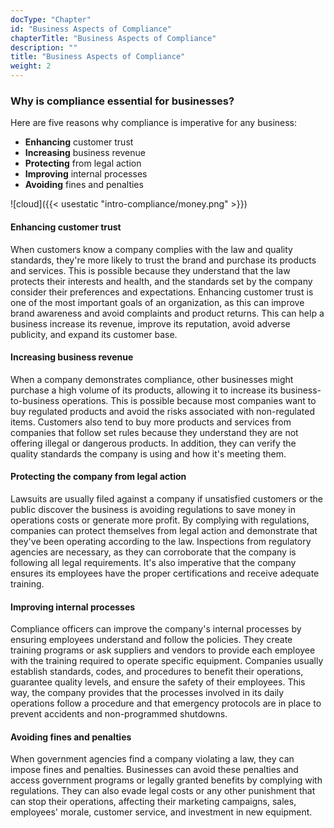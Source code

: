 ```yaml
---
docType: "Chapter"
id: "Business Aspects of Compliance"
chapterTitle: "Business Aspects of Compliance"
description: ""
title: "Business Aspects of Compliance"
weight: 2
---
```


### **Why is compliance essential for businesses?**

Here are five reasons why compliance is imperative for any business:

- **Enhancing** customer trust
- **Increasing** business revenue
- **Protecting** from legal action
- **Improving** internal processes
- **Avoiding** fines and penalties

![cloud]({{< usestatic "intro-compliance/money.png" >}}) 

#### **Enhancing customer trust**
When customers know a company complies with the law and quality standards, they're more likely to trust the brand and purchase its products and services. This is possible because they understand that the law protects their interests and health, and the standards set by the company consider their preferences and expectations. Enhancing customer trust is one of the most important goals of an organization, as this can improve brand awareness and avoid complaints and product returns. This can help a business increase its revenue, improve its reputation, avoid adverse publicity, and expand its customer base.

#### **Increasing business revenue**
When a company demonstrates compliance, other businesses might purchase a high volume of its products, allowing it to increase its business-to-business operations. This is possible because most companies want to buy regulated products and avoid the risks associated with non-regulated items. Customers also tend to buy more products and services from companies that follow set rules because they understand they are not offering illegal or dangerous products. In addition, they can verify the quality standards the company is using and how it's meeting them.

#### **Protecting the company from legal action**
Lawsuits are usually filed against a company if unsatisfied customers or the public discover the business is avoiding regulations to save money in operations costs or generate more profit. By complying with regulations, companies can protect themselves from legal action and demonstrate that they've been operating according to the law. Inspections from regulatory agencies are necessary, as they can corroborate that the company is following all legal requirements. It's also imperative that the company ensures its employees have the proper certifications and receive adequate training.

#### **Improving internal processes**
Compliance officers can improve the company's internal processes by ensuring employees understand and follow the policies. They create training programs or ask suppliers and vendors to provide each employee with the training required to operate specific equipment. Companies usually establish standards, codes, and procedures to benefit their operations, guarantee quality levels, and ensure the safety of their employees. This way, the company provides that the processes involved in its daily operations follow a procedure and that emergency protocols are in place to prevent accidents and non-programmed shutdowns.

#### **Avoiding fines and penalties**
When government agencies find a company violating a law, they can impose fines and penalties. Businesses can avoid these penalties and access government programs or legally granted benefits by complying with regulations. They can also evade legal costs or any other punishment that can stop their operations, affecting their marketing campaigns, sales, employees' morale, customer service, and investment in new equipment.